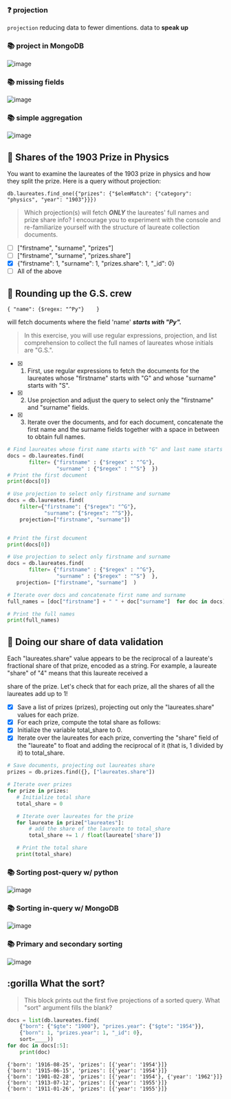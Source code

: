 ### ❓ projection
`projection` reducing data to fewer dimentions. data to **speak up**
### 📚 project in MongoDB
 ![image](https://user-images.githubusercontent.com/51888893/204366718-ef8d4286-c012-4e38-a3d5-333b909cf9e0.png)
### 📚 missing fields
![image](https://user-images.githubusercontent.com/51888893/204366992-86256645-a32c-426b-ada0-8d04b32c4922.png)
### 📚 simple aggregation 
![image](https://user-images.githubusercontent.com/51888893/204367355-6e6b185f-635c-4eee-839a-a8affb1d7759.png)

## 🦍 Shares of the 1903 Prize in Physics
You want to examine the laureates of the 1903 prize in physics and how they split the prize. Here is a query without projection:

    db.laureates.find_one({"prizes": {"$elemMatch": {"category": "physics", "year": "1903"}}})
  
> Which projection(s) will fetch ***ONLY*** the laureates' full names and prize share info? I encourage you to experiment with the console and re-familiarize yourself with the structure of laureate collection documents.
- [ ] ["firstname", "surname", "prizes"]
- [ ] ["firstname", "surname", "prizes.share"]
- [x] {"firstname": 1, "surname": 1, "prizes.share": 1, "_id": 0}
- [ ] All of the above

## 🦍 Rounding up the G.S. crew
    { "name": {$regex: "^Py"}    }
will fetch documents where the field 'name' ***starts with "Py".***

> In this exercise, you will use regular expressions, projection, and list comprehension to collect the full names of laureates whose initials are "G.S.".

- [x] 1) First, use regular expressions to fetch the documents for the laureates whose "firstname" starts with "G" and whose "surname" starts with 
         "S".
- [x] 2) Use projection and adjust the query to select only the "firstname" and "surname" fields.
- [x] 3) Iterate over the documents, and for each document, concatenate the first name and the surname fields together with a space in between to obtain full names.

```py
# Find laureates whose first name starts with "G" and last name starts with "S"
docs = db.laureates.find(
       filter= {"firstname" : {"$regex" : "^G"},
                "surname" : {"$regex" : "^S"}  })
# Print the first document 
print(docs[0])
```
```py
# Use projection to select only firstname and surname
docs = db.laureates.find(
    filter={"firstname": {"$regex": "^G"},
            "surname": {"$regex": "^S"}},
    projection=["firstname", "surname"])


# Print the first document
print(docs[0])
```
```py
# Use projection to select only firstname and surname
docs = db.laureates.find(
       filter= {"firstname" : {"$regex" : "^G"},
                "surname" : {"$regex" : "^S"}  },
   projection= ["firstname", "surname"]  )

# Iterate over docs and concatenate first name and surname
full_names = [doc["firstname"] + " " + doc["surname"]  for doc in docs]

# Print the full names
print(full_names)
```
## 🦍 Doing our share of data validation
Each "laureates.share" value appears to be the reciprocal of a laureate's fractional share of that prize, encoded as a string. For example, a laureate "share" of "4" means that this laureate received a 
 
 share of the prize. Let's check that for each prize, all the shares of all the laureates add up to 1!
 - [x] Save a list of prizes (prizes), projecting out only the "laureates.share" values for each prize.
 - [x] For each prize, compute the total share as follows:
 - [x] Initialize the variable total_share to 0.
 - [x] Iterate over the laureates for each prize, converting the "share" field of the "laureate" to float and adding the reciprocal of it (that is, 1 divided by it) to total_share.
 ```py
 # Save documents, projecting out laureates share
prizes = db.prizes.find({}, ["laureates.share"])

# Iterate over prizes
for prize in prizes:
    # Initialize total share
    total_share = 0

    # Iterate over laureates for the prize
    for laureate in prize["laureates"]:
        # add the share of the laureate to total_share
        total_share += 1 / float(laureate['share'])

    # Print the total share
    print(total_share)
```
### 📚 Sorting post-query w/ python
![image](https://user-images.githubusercontent.com/51888893/204381405-55db23d5-c647-4f05-a56b-e3f25f0094a3.png)
### 📚 Sorting in-query w/ MongoDB
![image](https://user-images.githubusercontent.com/51888893/204381868-7de20ade-488a-454d-91a2-f887495106e0.png)
### 📚 Primary and secondary sorting
![image](https://user-images.githubusercontent.com/51888893/204382060-571d2118-4469-4142-bd7f-f3005f853ffb.png)

## :gorilla What the sort?
> This block prints out the first five projections of a sorted query. What "sort" argument fills the blank?
```py
docs = list(db.laureates.find(
    {"born": {"$gte": "1900"}, "prizes.year": {"$gte": "1954"}},
    {"born": 1, "prizes.year": 1, "_id": 0},
    sort=____))
for doc in docs[:5]:
    print(doc)
```
    {'born': '1916-08-25', 'prizes': [{'year': '1954'}]}
    {'born': '1915-06-15', 'prizes': [{'year': '1954'}]}
    {'born': '1901-02-28', 'prizes': [{'year': '1954'}, {'year': '1962'}]}
    {'born': '1913-07-12', 'prizes': [{'year': '1955'}]}
    {'born': '1911-01-26', 'prizes': [{'year': '1955'}]}
